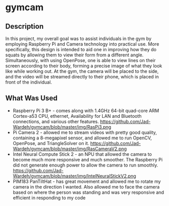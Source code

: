 # gymcam
## Description
In this project, my overall goal was to assist individuals in the gym by employing Raspberry Pi and Camera technology into practical use. More specifically, this design is intended to aid one in improving how they do squats by allowing them to view their form from a different angle. Simultaneously, with using OpenPose, one is able to view lines on their screen according to their body, forming a precise image of what they look like while working out. At the gym, the camera will be placed to the side, and the video will be streamed directly to their phone, which is placed in front of the individual.
## What Was Used
-  Raspberry Pi 3 B+ - comes along with 1.4GHz 64-bit quad-core ARM Cortex-a53 CPU, ethernet, Availability for LAN and Bluetooth connections, and various other features.
https://github.com/Jad-Wardeh/gymcam/blob/master/img/RasPi3.png
-  Pi Camera 2 - allowed me to stream videos with pretty good quality, containing a 8-megapixel sensor, and allowed me to run OpenCV, OpenPose, and TriangleSolver on it.
https://github.com/Jad-Wardeh/gymcam/blob/master/img/RasCameraV2.png
-  Intel Neural Compute Stick 2 - an NPU that allowed the camera to become much more responsive and much smoother. The Raspberry Pi did not generate enough power to allow the camera to run smoothly.
https://github.com/Jad-Wardeh/gymcam/blob/master/img/IntelNeuralStickV2.png
-  PIM183 PanTiltHat - has great movement and allowed me to rotate my camera in the direction I wanted. Also allowed me to face the camera based on where the person was standing and was very responsive and efficient in responding to my code
